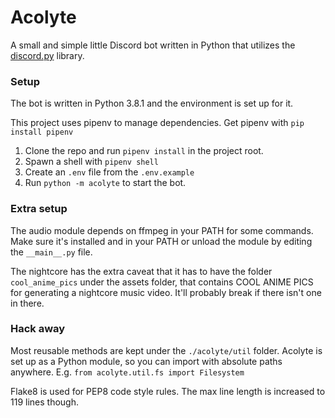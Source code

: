 # Acolyte
A small and simple little Discord bot written in Python that utilizes the [discord.py](https://github.com/Rapptz/discord.py) library.

### Setup

The bot is written in Python 3.8.1 and the environment is set up for it.

This project uses pipenv to manage dependencies. Get pipenv with `pip install pipenv`

1. Clone the repo and run `pipenv install` in the project root.
2. Spawn a shell with `pipenv shell`
3. Create an `.env` file from the `.env.example`
4. Run `python -m acolyte` to start the bot.


### Extra setup

The audio module depends on ffmpeg in your PATH for some commands. Make sure it's installed and in your PATH or unload the module by editing the `__main__.py` file.


The nightcore has the extra caveat that it has to have the folder `cool_anime_pics` under the assets folder, that contains COOL ANIME PICS for generating a nightcore music video. It'll probably break if there isn't one in there.


### Hack away

Most reusable methods are kept under the `./acolyte/util` folder. Acolyte is set up as a Python module, so you can import with absolute paths anywhere. E.g. `from acolyte.util.fs import Filesystem`


Flake8 is used for PEP8 code style rules. The max line length is increased to 119 lines though.
